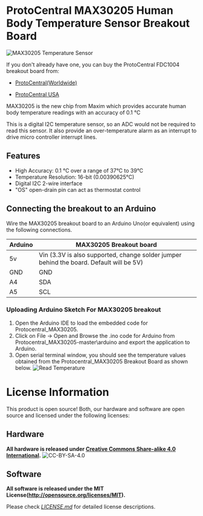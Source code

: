 # ProtoCentral MAX30205 Human Body Temperature Sensor Breakout Board
![MAX30205 Temperature Sensor](docs/images/max30205_brk_0.jpg)

If you don't already have one, you can buy the ProtoCentral FDC1004 breakout board from:

* [ProtoCentral(Worldwide)](https://www.protocentral.com/open-source-health/1088-protocentral-max30205-body-temperature-sensor-breakout-board.html)

* [ProtoCentral USA](https://protocentral.us/products/4-protocentral-max30205-body-temperature-sensor-breakout-board.html)

MAX30205 is the new chip from Maxim which provides accurate human body temperature readings with an accuracy of 0.1 °C

This is a digital I2C temperature sensor, so an ADC would not be required to read this sensor. It also provide an over-temperature alarm as an interrupt to drive micro controller interrupt lines.

## Features

* High Accuracy: 0.1 °C over a range of 37°C to 39°C
* Temperature Resolution: 16-bit (0.00390625°C)
* Digital I2C 2-wire interface
* "OS" open-drain pin can act as thermostat control

## Connecting the breakout to an Arduino

Wire the MAX30205 breakout board to an Arduino Uno(or equivalent) using the following connections.

| Arduino | MAX30205 Breakout board
| ------- |  -------------
| 5v      |    Vin (3.3V is also supported, change solder jumper behind the board. Default will be 5V)
| GND     |  GND
| A4      |  SDA
| A5      |  SCL

###  Uploading Arduino Sketch For MAX30205 breakout

1.  Open the Arduino IDE to load the embedded code for Protocentral_MAX30205.
2.  Click on File -> Open and Browse the .ino code for Arduino from Protocentral_MAX30205-master\arduino and export the application to Arduino.
3. Open serial terminal window, you should see the temperature values obtained from the Protocentral_MAX30205 Breakout Board as shown below.
![Read Temperature](docs/images/output.png)

# License Information

This product is open source! Both, our hardware and software are open source and licensed under the following licenses:

## Hardware
**All hardware is released under [Creative Commons Share-alike 4.0 International](http://creativecommons.org/licenses/by-sa/4.0/).**
![CC-BY-SA-4.0](https://i.creativecommons.org/l/by-sa/4.0/88x31.png)

## Software
**All software is released under the MIT License(http://opensource.org/licenses/MIT).**

Please check [*LICENSE.md*](LICENSE.md) for detailed license descriptions.
